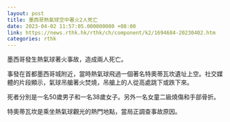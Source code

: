 ```yaml
---
layout: post
title: 墨西哥熱氣球空中著火2人死亡
date: 2023-04-02 11:57:05.000000000 +08:00
link: https://news.rthk.hk/rthk/ch/component/k2/1694684-20230402.htm
categories: rthk
---
```


墨西哥發生熱氣球著火事故，造成兩人死亡。

事發在首都墨西哥城附近，當時熱氣球飛過一個著名特奧蒂瓦坎遺址上空。社交媒體的片段顯示，氣球吊艙著火焚燒，吊艙上的人從高處跳下或跌下來。

死者分別是一名50歲男子和一名38歲女子。另外一名女童二級燒傷和手部骨折。

特奧蒂瓦坎是乘坐熱氣球觀光的熱門地點，當局正調查事故原因。
